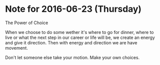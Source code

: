 # Note for 2016-06-23 (Thursday)

The Power of Choice

When we choose to do some wether it's where to go for dinner, where to live or what the next step in our career or life will be, we create an energy and give it direction. Then with energy and direction we are have movement. 

Don't let someone else take your motion. Make your own choices.
